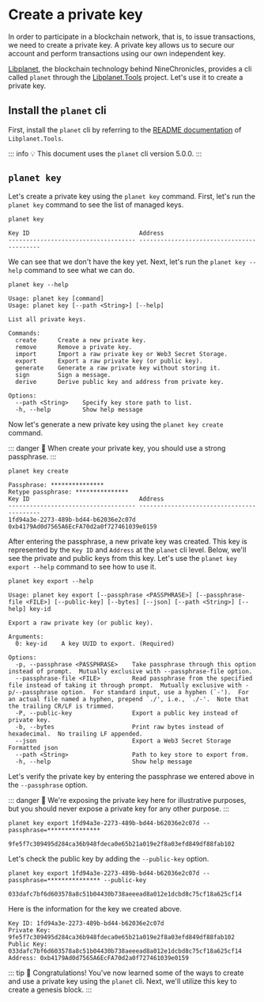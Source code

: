 # Create a private key

In order to participate in a blockchain network, that is, to issue transactions, we need to create a private key. A private key allows us to secure our account and perform transactions using our own independent key.

[Libplanet][libplanet], the blockchain technology behind NineChronicles, provides a cli called `planet` through the [Libplanet.Tools][libplanet-tools] project. Let's use it to create a private key.

[libplanet]: https://github.com/planetarium/libplanet
[libplanet-tools]: https://github.com/planetarium/libplanet/tree/main/tools/Libplanet.Tools

## Install the `planet` cli

First, install the `planet` cli by referring to the [README documentation][readme] of `Libplanet.Tools`.

[readme]: https://github.com/planetarium/libplanet/blob/main/tools/Libplanet.Tools/README.md

::: info :bulb:
This document uses the `planet` cli version 5.0.0.
:::

## `planet key`

Let's create a private key using the `planet key` command. First, let's run the `planet key` command to see the list of managed keys.

```shell
planet key
```
```console
Key ID                               Address                                   
------------------------------------ ------------------------------------------
```

We can see that we don't have the key yet. Next, let's run the `planet key --help` command to see what we can do.

```shell
planet key --help
```
```console {7}
Usage: planet key [command]
Usage: planet key [--path <String>] [--help]

List all private keys.

Commands:
  create      Create a new private key.
  remove      Remove a private key.
  import      Import a raw private key or Web3 Secret Storage.
  export      Export a raw private key (or public key).
  generate    Generate a raw private key without storing it.
  sign        Sign a message.
  derive      Derive public key and address from private key.

Options:
  --path <String>    Specify key store path to list.
  -h, --help         Show help message
```

Now let's generate a new private key using the `planet key create` command.

::: danger :rotating_light:
When create your private key, you should use a strong passphrase.
:::

```shell
planet key create
```
```console
Passphrase: ***************
Retype passphrase: ***************
Key ID                               Address                                   
------------------------------------ ------------------------------------------
1fd94a3e-2273-489b-bd44-b62036e2c07d 0xb4179Ad0d7565A6EcFA70d2a0f727461039e0159
```

After entering the passphrase, a new private key was created. This key is represented by the `Key ID` and `Address` at the `planet` cli level. Below, we'll see the private and public keys from this key. Let's use the `planet key export --help` command to see how to use it.

```shell
planet key export --help
```
```console {9}
Usage: planet key export [--passphrase <PASSPHRASE>] [--passphrase-file <FILE>] [--public-key] [--bytes] [--json] [--path <String>] [--help] key-id

Export a raw private key (or public key).

Arguments:
  0: key-id    A key UUID to export. (Required)

Options:
  -p, --passphrase <PASSPHRASE>    Take passphrase through this option instead of prompt.  Mutually exclusive with --passphrase-file option.
  --passphrase-file <FILE>         Read passphrase from the specified file instead of taking it through prompt.  Mutually exclusive with -p/--passphrase option.  For standard input, use a hyphen (`-').  For an actual file named a hyphen, prepend `./', i.e., `./-'.  Note that the trailing CR/LF is trimmed.
  -P, --public-key                 Export a public key instead of private key.
  -b, --bytes                      Print raw bytes instead of hexadecimal.  No trailing LF appended.
  --json                           Export a Web3 Secret Storage Formatted json
  --path <String>                  Path to key store to export from.
  -h, --help                       Show help message
```

Let's verify the private key by entering the passphrase we entered above in the `--passphrase` option.

::: danger :rotating_light:
We're exposing the private key here for illustrative purposes, but you should never expose a private key for any other purpose.
:::

```shell
planet key export 1fd94a3e-2273-489b-bd44-b62036e2c07d --passphrase=***************
```
```console
9fe5f7c309495d284ca36b948fdeca0e65b21a019e2f8a03efd849df88fab102
```

Let's check the public key by adding the `--public-key` option.

```shell
planet key export 1fd94a3e-2273-489b-bd44-b62036e2c07d --passphrase=*************** --public-key
```
```console
033dafc7bf6d603578a8c51b04430b738aeeead8a012e1dcbd8c75cf18a625cf14
```

Here is the information for the key we created above.

```
Key ID: 1fd94a3e-2273-489b-bd44-b62036e2c07d
Private Key: 9fe5f7c309495d284ca36b948fdeca0e65b21a019e2f8a03efd849df88fab102
Public Key: 033dafc7bf6d603578a8c51b04430b738aeeead8a012e1dcbd8c75cf18a625cf14
Address: 0xb4179Ad0d7565A6EcFA70d2a0f727461039e0159
```

::: tip :tada:
Congratulations! You've now learned some of the ways to create and use a private key using the `planet` cli. Next, we'll utilize this key to create a genesis block.
:::
